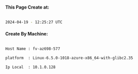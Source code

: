 
   
#### This Page Create at:

```bash

2024-04-19 - 12:25:27 UTC

```

#### Create By Machine:

```bash

Host Name : fv-az698-577

platform  : Linux-6.5.0-1018-azure-x86_64-with-glibc2.35

Ip Local  : 10.1.0.128

```

